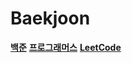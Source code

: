 # Baekjoon

**[백준](https://github.com/thdqudgns/Baekjoon/tree/main/%EB%B0%B1%EC%A4%80)**
**[프로그래머스](https://github.com/thdqudgns/Algorithm/tree/main/%ED%94%84%EB%A1%9C%EA%B7%B8%EB%9E%98%EB%A8%B8%EC%8A%A4)**
**[LeetCode](https://github.com/thdqudgns/LeetCode)**
